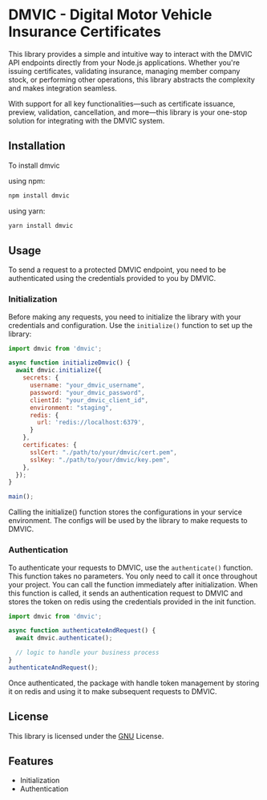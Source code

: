 # DMVIC - Digital Motor Vehicle Insurance Certificates

This library provides a simple and intuitive way to interact with the DMVIC API endpoints directly from your Node.js applications. Whether you're issuing certificates, validating insurance, managing member company stock, or performing other operations, this library abstracts the complexity and makes integration seamless.

With support for all key functionalities—such as certificate issuance, preview, validation, cancellation, and more—this library is your one-stop solution for integrating with the DMVIC system.

## Installation

To install dmvic

using npm:
```bash
npm install dmvic
```
 using yarn:

```bash
yarn install dmvic
```

## Usage

To send a request to a protected DMVIC endpoint, you need to be authenticated using the credentials provided to you by DMVIC.

### Initialization

Before making any requests, you need to initialize the library with your credentials and configuration. Use the `initialize()` function to set up the library:


```javascript
import dmvic from 'dmvic';

async function initializeDmvic() {
  await dmvic.initialize({
    secrets: {
      username: "your_dmvic_username",
      password: "your_dmvic_password",
      clientId: "your_dmvic_client_id",
      environment: "staging",
      redis: {
        url: 'redis://localhost:6379',
      }
    },
    certificates: {
      sslCert: "./path/to/your/dmvic/cert.pem",
      sslKey: "./path/to/your/dmvic/key.pem",
    },
  });
}

main();
```

Calling the initialize() function  stores the configurations in your service environment. The configs will be used by the library to make requests to DMVIC.

### Authentication
To authenticate your requests to DMVIC, use the `authenticate()` function. This function takes no parameters. You only need to call it once throughout your project. You can call the function immediately after initialization. When this function is called, it sends an authentication request to DMVIC and stores the token on redis using the credentials provided in the init function.

```javascript
import dmvic from 'dmvic';

async function authenticateAndRequest() {
  await dmvic.authenticate();

  // logic to handle your business process
}
authenticateAndRequest();
```

Once authenticated, the package with handle token management by storing it on redis and using it to make subsequent requests to DMVIC.

## License

This library is licensed under the [GNU](https://www.gnu.org/licenses/lgpl-3.0.md/) License.

## Features

- Initialization
- Authentication
